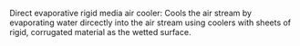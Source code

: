 Direct evaporative rigid media air cooler: Cools the air stream by evaporating water dircectly into the air stream using coolers with sheets of rigid, corrugated material as the wetted surface.